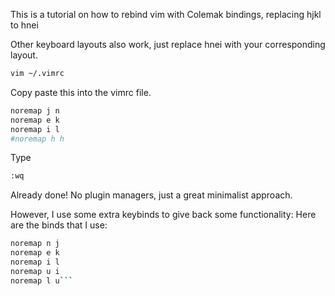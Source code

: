 This is a tutorial on how to rebind vim with Colemak bindings, replacing hjkl to hnei

Other keyboard layouts also work, just replace hnei with your corresponding layout.

```bash
vim ~/.vimrc
```
Copy paste this into the vimrc file.
```bash
noremap j n
noremap e k
noremap i l
#noremap h h
```
Type 
```bash
:wq
```

Already done! No plugin managers, just a great minimalist approach.

However, I use some  extra keybinds to give back some functionality:
Here are the binds that I use:
```bash
noremap n j
noremap e k
noremap i l
noremap u i
noremap l u```